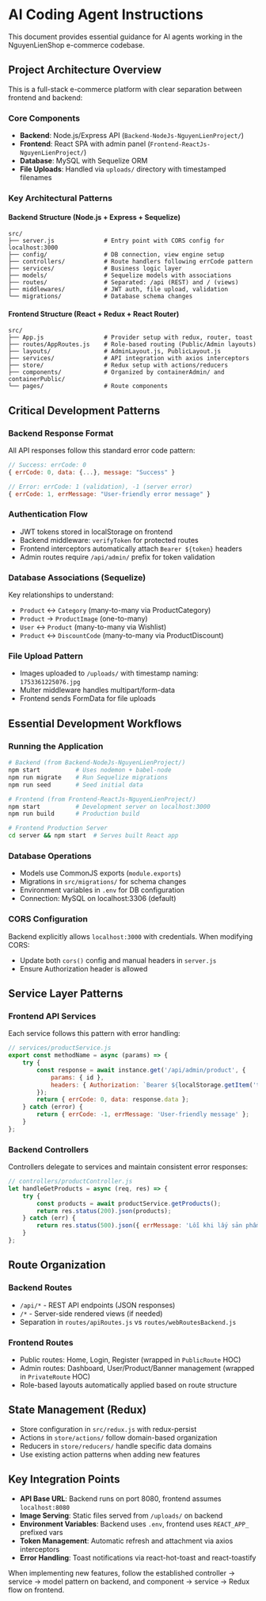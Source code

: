 # AI Coding Agent Instructions

This document provides essential guidance for AI agents working in the NguyenLienShop e-commerce codebase.

## Project Architecture Overview

This is a full-stack e-commerce platform with clear separation between frontend and backend:

### Core Components
- **Backend**: Node.js/Express API (`Backend-NodeJs-NguyenLienProject/`)
- **Frontend**: React SPA with admin panel (`Frontend-ReactJs-NguyenLienProject/`)
- **Database**: MySQL with Sequelize ORM
- **File Uploads**: Handled via `uploads/` directory with timestamped filenames

### Key Architectural Patterns

#### Backend Structure (Node.js + Express + Sequelize)
```
src/
├── server.js              # Entry point with CORS config for localhost:3000
├── config/                # DB connection, view engine setup
├── controllers/           # Route handlers following errCode pattern
├── services/              # Business logic layer
├── models/                # Sequelize models with associations
├── routes/                # Separated: /api (REST) and / (views)
├── middlewares/           # JWT auth, file upload, validation
└── migrations/            # Database schema changes
```

#### Frontend Structure (React + Redux + React Router)
```
src/
├── App.js                 # Provider setup with redux, router, toast
├── routes/AppRoutes.js    # Role-based routing (Public/Admin layouts)
├── layouts/               # AdminLayout.js, PublicLayout.js
├── services/              # API integration with axios interceptors
├── store/                 # Redux setup with actions/reducers
├── components/            # Organized by containerAdmin/ and containerPublic/
└── pages/                 # Route components
```

## Critical Development Patterns

### Backend Response Format
All API responses follow this standard error code pattern:
```javascript
// Success: errCode: 0
{ errCode: 0, data: {...}, message: "Success" }

// Error: errCode: 1 (validation), -1 (server error)
{ errCode: 1, errMessage: "User-friendly error message" }
```

### Authentication Flow
- JWT tokens stored in localStorage on frontend
- Backend middleware: `verifyToken` for protected routes
- Frontend interceptors automatically attach `Bearer ${token}` headers
- Admin routes require `/api/admin/` prefix for token validation

### Database Associations (Sequelize)
Key relationships to understand:
- `Product` ↔ `Category` (many-to-many via ProductCategory)
- `Product` → `ProductImage` (one-to-many)
- `User` ↔ `Product` (many-to-many via Wishlist)
- `Product` ↔ `DiscountCode` (many-to-many via ProductDiscount)

### File Upload Pattern
- Images uploaded to `/uploads/` with timestamp naming: `1753361225076.jpg`
- Multer middleware handles multipart/form-data
- Frontend sends FormData for file uploads

## Essential Development Workflows

### Running the Application
```bash
# Backend (from Backend-NodeJs-NguyenLienProject/)
npm start          # Uses nodemon + babel-node
npm run migrate    # Run Sequelize migrations
npm run seed       # Seed initial data

# Frontend (from Frontend-ReactJs-NguyenLienProject/)
npm start          # Development server on localhost:3000
npm run build      # Production build

# Frontend Production Server
cd server && npm start  # Serves built React app
```

### Database Operations
- Models use CommonJS exports (`module.exports`)
- Migrations in `src/migrations/` for schema changes
- Environment variables in `.env` for DB configuration
- Connection: MySQL on localhost:3306 (default)

### CORS Configuration
Backend explicitly allows `localhost:3000` with credentials. When modifying CORS:
- Update both `cors()` config and manual headers in `server.js`
- Ensure Authorization header is allowed

## Service Layer Patterns

### Frontend API Services
Each service follows this pattern with error handling:
```javascript
// services/productService.js
export const methodName = async (params) => {
    try {
        const response = await instance.get('/api/admin/product', {
            params: { id },
            headers: { Authorization: `Bearer ${localStorage.getItem('token')}` }
        });
        return { errCode: 0, data: response.data };
    } catch (error) {
        return { errCode: -1, errMessage: 'User-friendly message' };
    }
};
```

### Backend Controllers
Controllers delegate to services and maintain consistent error responses:
```javascript
// controllers/productController.js
let handleGetProducts = async (req, res) => {
    try {
        const products = await productService.getProducts();
        return res.status(200).json(products);
    } catch (err) {
        return res.status(500).json({ errMessage: 'Lỗi khi lấy sản phẩm' });
    }
};
```

## Route Organization

### Backend Routes
- `/api/*` - REST API endpoints (JSON responses)
- `/*` - Server-side rendered views (if needed)
- Separation in `routes/apiRoutes.js` vs `routes/webRoutesBackend.js`

### Frontend Routes
- Public routes: Home, Login, Register (wrapped in `PublicRoute` HOC)
- Admin routes: Dashboard, User/Product/Banner management (wrapped in `PrivateRoute` HOC)
- Role-based layouts automatically applied based on route structure

## State Management (Redux)

- Store configuration in `src/redux.js` with redux-persist
- Actions in `store/actions/` follow domain-based organization
- Reducers in `store/reducers/` handle specific data domains
- Use existing action patterns when adding new features

## Key Integration Points

- **API Base URL**: Backend runs on port 8080, frontend assumes `localhost:8080`
- **Image Serving**: Static files served from `/uploads/` on backend
- **Environment Variables**: Backend uses `.env`, frontend uses `REACT_APP_` prefixed vars
- **Token Management**: Automatic refresh and attachment via axios interceptors
- **Error Handling**: Toast notifications via react-hot-toast and react-toastify

When implementing new features, follow the established controller → service → model pattern on backend, and component → service → Redux flow on frontend.
